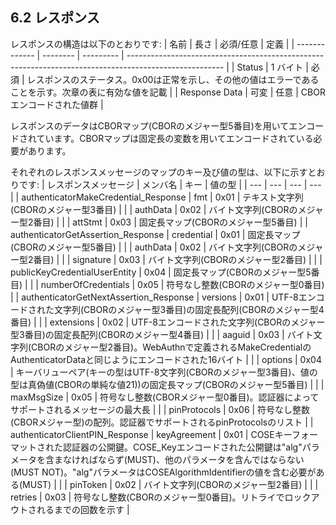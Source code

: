 ## 6.2 レスポンス
レスポンスの構造は以下のとおりです:
| 名前          | 長さ     | 必須/任意 | 定義                                                                                                   |
| ------------- | -------- | --------- | ------------------------------------------------------------------------------------------------------ |
| Status        | 1 バイト | 必須      | レスポンスのステータス。0x00は正常を示し、その他の値はエラーであることを示す。次章の表に有効な値を記載 |
| Response Data | 可変     | 任意      | CBORエンコードされた値群                                                                               |

レスポンスのデータはCBORマップ(CBORのメジャー型5番目)を用いてエンコードされています。CBORマップは固定長の変数を用いてエンコードされている必要があります。

それぞれのレスポンスメッセージのマップのキー及び値の型は、以下に示すとおりです:
| レスポンスメッセージ | メンバ名 | キー | 値の型 |
| --- | --- | --- | --- |
| authenticatorMakeCredential_Response | fmt | 0x01 | テキスト文字列(CBORのメジャー型3番目) |
|                                      | authData | 0x02 | バイト文字列(CBORのメジャー型2番目) |
|                                      | attStmt | 0x03 | 固定長マップ(CBORのメジャー型5番目) |
| authenticatorGetAssertion_Response   | credential | 0x01 | 固定長マップ(CBORのメジャー型5番目) |
|                                      | authData | 0x02 | バイト文字列(CBORのメジャー型2番目) |
|                                      | signature | 0x03 | バイト文字列(CBORのメジャー型2番目) |
|                                      | publicKeyCredentialUserEntity | 0x04 | 固定長マップ(CBORのメジャー型5番目) |
|                                      | numberOfCredentials | 0x05 | 符号なし整数(CBORのメジャー型0番目) |
| authenticatorGetNextAssertion_Response | versions | 0x01 | UTF-8エンコードされた文字列(CBORのメジャー型3番目)の固定長配列(CBORのメジャー型4番目) |
|                                        | extensions | 0x02 | UTF-8エンコードされた文字列(CBORのメジャー型3番目)の固定長配列(CBORのメジャー型4番目) |
|                                        | aaguid | 0x03 | バイト文字列(CBORのメジャー型2番目)。WebAuthnで定義されるMakeCredentialのAuthenticatorDataと同じようにエンコードされた16バイト |
|                                        | options | 0x04 | キーバリューペア(キーの型はUTF-8文字列(CBORのメジャー型3番目)、値の型は真偽値(CBORの単純な値21))の固定長マップ(CBORのメジャー型5番目) |
|                                        | maxMsgSize | 0x05 | 符号なし整数(CBORメジャー型0番目)。認証器によってサポートされるメッセージの最大長 |
|                                        | pinProtocols | 0x06 | 符号なし整数(CBORメジャー型)の配列。認証器でサポートされるpinProtocolsのリスト |
| authenticatorClientPIN_Response        | keyAgreement | 0x01 | COSEキーフォーマットされた認証器の公開鍵。COSE_Keyエンコードされた公開鍵は"alg"パラメータを含まなければならず(MUST)、他のパラメータを含んではならない(MUST NOT)。"alg"パラメータはCOSEAlgorithmIdentifierの値を含む必要がある(MUST) |
|                                        | pinToken | 0x02 | バイト文字列(CBORのメジャー型2番目) |
|                                        | retries | 0x03 | 符号なし整数(CBORのメジャー型0番目)。リトライでロックアウトされるまでの回数を示す |
